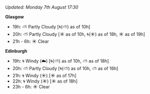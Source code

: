 *Updated: Monday 7th August 17:30*

**Glasgow**

* 19h: :partly_sunny: Partly Cloudy [:cyclone:(:partly_sunny:) as of 10h]
* 20h: :partly_sunny: Partly Cloudy [:sunny: as of 10h, :cyclone:(:sunny:) as of 18h, :sunny: as of 19h]
* 21h - 6h: :sunny: Clear

**Edinburgh**

* 19h: :cyclone: Windy (:cloud:) [:cyclone:(:partly_sunny:) as of 10h, :partly_sunny: as of 18h]
* 20h: :partly_sunny: Partly Cloudy [:cyclone:(:partly_sunny:) as of 10h, :partly_sunny: as of 16h]
* 21h: :cyclone: Windy (:sunny:) [:sunny: as of 17h]
* 22h: :cyclone: Windy (:sunny:) [:sunny: as of 18h]
* 23h - 6h: :sunny: Clear
